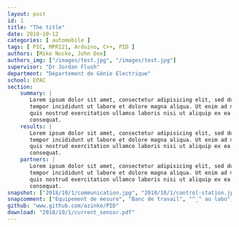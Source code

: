 ```yaml
---
layout: post
id: 1
title: "The title"
date: 2018-10-12
categories: [ automobile ]
tags: [ PIC, MPR121, Arduino, C++, PID ]
authors: [Mike Nucke, John Doe]
authors_img: ["/images/test.jpg", "/images/test.jpg"]
supervisor: "Dr Jordan Flush"
department: "Département de Génie Electrique"
school: EPAC
section:
    summary: |
       Lorem ipsum dolor sit amet, consectetur adipisicing elit, sed do eiusmod
       tempor incididunt ut labore et dolore magna aliqua. Ut enim ad minim veniam,
       quis nostrud exercitation ullamco laboris nisi ut aliquip ex ea commodo
       consequat.
    results: |
       Lorem ipsum dolor sit amet, consectetur adipisicing elit, sed do eiusmod
       tempor incididunt ut labore et dolore magna aliqua. Ut enim ad minim veniam,
       quis nostrud exercitation ullamco laboris nisi ut aliquip ex ea commodo
       consequat.
    partners: |
       Lorem ipsum dolor sit amet, consectetur adipisicing elit, sed do eiusmod
       tempor incididunt ut labore et dolore magna aliqua. Ut enim ad minim veniam,
       quis nostrud exercitation ullamco laboris nisi ut aliquip ex ea commodo
       consequat.
snapshot: ["2018/10/1/communication.jpg", "2018/10/1/control-station.jpg", "2018/10/1/instrument.jpg", "2018/10/1/power.jpg"]
snapcomment: ["Equipement de mesure", "Banc de travail", "^_^ au labo", "alimentation électrique"]
github: "www.github.com/azinke/PID"
download: "2018/10/1/current_sensor.pdf"
---
```





